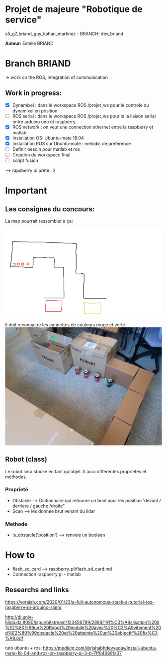# Projet de majeure "Robotique de service"
s5_g7_briand_guy_kahan_martinez - BRANCH: dev_briand

**Auteur:** Estelle BRIAND

# Branch BRIAND

-> work on the ROS, Integration of communication

## Work in progress:
- [X] Dynamixel :  dans le workspace ROS /projet_ws  pour le controle du dynamixel en position
- [ ] ROS serial : dans le workspace ROS /projet_ws pour le la liaison serial entre arduino uno et raspberry
- [X] ROS network :  on veut une connection ethernet entre la raspberry et matlab
- [x] Installation OS: Ubuntu-mate 18.04
- [x] Installation ROS sur Ubuntu-mate : melodic de preference
- [ ] Definir besoin pour matlab et ros
- [ ] Creation du workspace final
- [ ] script fusion

--> rapsberry pi prête : 2
# Important
## Les consignes du concours:

La map pourrait ressembler à ça:

<img src="img/map_idee.png"/>

Il doit reconnaitre les cannettes de couleurs rouge et verte
<img src="img/canettes.jpg"/>
## Robot (class)

Le robot sera stocké en tant qu'objet. Il aura differentes propriétés et méthodes.

### Proprieté

- Obstacle --> Dictionnaire qui retourne un bool pour les position 'devant / derriere / gauche /droite"
- Scan --> les donnée brut venant du lidar

### Methode
- is_obstacle('position') --> renvoie un booleen

# How to
- flash_sd_card --> raspberry_pi/flash_sd_card.md
- Connection raspberry pi - matlab

## Researchs and links

https://yoraish.com/2020/01/23/a-full-autonomous-stack-a-tutorial-ros-raspberry-pi-arduino-slam/

http://di.univ-blida.dz:8080/jspui/bitstream/123456789/2889/1/R%C3%A9alisation%20d%E2%80%99un%20Robot%20mobile%20avec%20%C3%A9vitement%20d%E2%80%99obstacle%20et%20atteinte%20un%20objectif%20fix%C3%A9.pdf

tuto ubuntu + ros: https://medium.com/@rishabhdevyadav/install-ubuntu-mate-18-04-and-ros-on-raspberry-pi-3-b-7ff84688fa37
